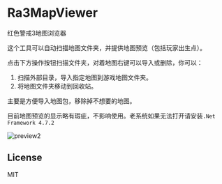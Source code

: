 # Ra3MapViewer

红色警戒3地图浏览器

这个工具可以自动扫描地图文件夹，并提供地图预览（包括玩家出生点）。

点击下方操作按钮扫描文件夹，对着地图右键可以导入或删除，你可以：

1. 扫描外部目录，导入指定地图到游戏地图文件夹。
2. 将地图文件夹移动到回收站。

主要是方便导入地图包，移除掉不想要的地图。

目前地图预览的显示略有瑕疵，不影响使用。老系统如果无法打开请安装`.Net Framework 4.7.2`

![preview2](https://user-images.githubusercontent.com/12966814/119836034-f899d300-bf33-11eb-96eb-26ef5737c8ae.png)

## License

MIT